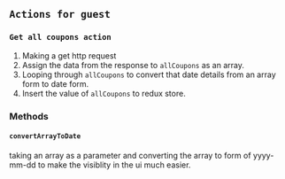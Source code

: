 ## `Actions for guest`

### `Get all coupons action`

1. Making a get http request
2. Assign the data from the response to `allCoupons` as an array.
3. Looping through `allCoupons` to convert that date details
   from an array form to date form.
4. Insert the value of `allCoupons` to redux store.

### Methods

#### `convertArrayToDate`

taking an array as a parameter and converting the array to form of yyyy-mm-dd
to make the visiblity in the ui much easier.
